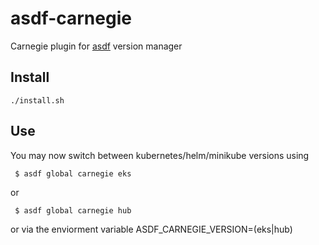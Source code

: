 # asdf-carnegie


Carnegie plugin for [asdf](https://github.com/asdf-vm/asdf) version manager

## Install

```
./install.sh
```

## Use

You may now switch between kubernetes/helm/minikube versions using
     
     $ asdf global carnegie eks
   or
   
     $ asdf global carnegie hub
  or via the enviorment variable ASDF_CARNEGIE_VERSION=(eks|hub)
